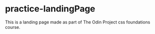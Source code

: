 # practice-landingPage

This is a landing page made as part of The Odin Project css foundations course.